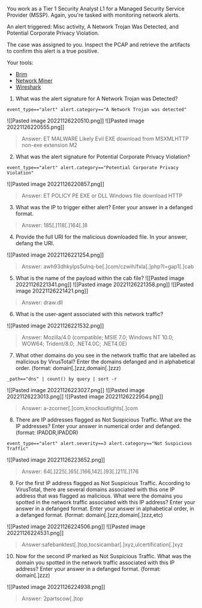 You work as a Tier 1 Security Analyst L1 for a Managed Security Service Provider (MSSP). Again, you're tasked with monitoring network alerts.

An alert triggered: Misc activity, A Network Trojan Was Detected, and Potential Corporate Privacy Violation. 

The case was assigned to you. Inspect the PCAP and retrieve the artifacts to confirm this alert is a true positive. 

Your tools:

-   [Brim](https://tryhackme.com/room/brim)
-   [Network Miner](https://tryhackme.com/room/networkminer)
-   [Wireshark](https://tryhackme.com/room/wireshark)


1. What was the alert signature for A Network Trojan was Detected?
```
event_type=="alert" alert.category=="A Network Trojan was detected"
```
![[Pasted image 20221126220510.png]]
![[Pasted image 20221126220555.png]]

>Answer: ET MALWARE Likely Evil EXE download from MSXMLHTTP non-exe extension M2

2. What was the alert signature for Potential Corporate Privacy Violation?
```
event_type=="alert" alert.category=="Potential Corporate Privacy Violation"
```
![[Pasted image 20221126220857.png]]

>Answer: ET POLICY PE EXE or DLL Windows file download HTTP

3. What was the IP to trigger either alert? Enter your answer in a defanged format.  

>Answer: 185[.]118[.]164[.]8

4. Provide the full URI for the malicious downloaded file. In your answer, defang the URI. 

![[Pasted image 20221126221254.png]]

>Answer: awh93dhkylps5ulnq-be[.]com/czwih/fxla[.]php?l=gap1[.]cab

5. What is the name of the payload within the cab file?
![[Pasted image 20221126221341.png]]
![[Pasted image 20221126221358.png]]
![[Pasted image 20221126221421.png]]

>Answer: draw.dll

6. What is the user-agent associated with this network traffic?

![[Pasted image 20221126221532.png]]

>Answer: Mozilla/4.0 (compatible; MSIE 7.0; Windows NT 10.0; WOW64; Trident/8.0; .NET4.0C; .NET4.0E)

7. What other domains do you see in the network traffic that are labelled as malicious by VirusTotal? Enter the domains defanged and in alphabetical order. (format: domain[.]zzz,domain[.]zzz)

```
_path=="dns" | count() by query | sort -r
```
![[Pasted image 20221126223027.png]]
![[Pasted image 20221126223013.png]]
![[Pasted image 20221126222954.png]]

>Answer: a-zcorner[.]com,knockoutlights[.]com

8. There are IP addresses flagged as Not Suspicious Traffic. What are the IP addresses? Enter your answer in numerical order and defanged. (format: IPADDR,IPADDR)
```
event_type=="alert" alert.severity==3 alert.category=="Not Suspicious Traffic"
```
![[Pasted image 20221126223652.png]]

>Answer: 64[.]225[.]65[.]166,142[.]93[.]211[.]176

9. For the first IP address flagged as Not Suspicious Traffic. According to VirusTotal, there are several domains associated with this one IP address that was flagged as malicious. What were the domains you spotted in the network traffic associated with this IP address? Enter your answer in a defanged format. Enter your answer in alphabetical order, in a defanged format. (format: domain[.]zzz,domain[.]zzz,etc)

![[Pasted image 20221126224506.png]]
![[Pasted image 20221126224531.png]]

>Answer:safebanktest[.]top,tocsicambar[.]xyz,ulcertification[.]xyz

10. Now for the second IP marked as Not Suspicious Traffic. What was the domain you spotted in the network traffic associated with this IP address? Enter your answer in a defanged format. (format: domain[.]zzz)

![[Pasted image 20221126224938.png]]

>Answer: 2partscow[.]top
